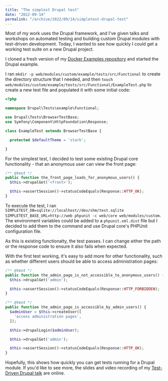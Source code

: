 ```yaml
---
title: "The simplest Drupal test"
date: "2022-09-14"
permalink: "/archive/2022/09/14/simpletest-drupal-test"
---
```


Most of my work uses the Drupal framework, and I've given talks and workshops on automated testing and building custom Drupal modules with test-driven development. Today, I wanted to see how quickly I could get a working test suite on a new Drupal project.

I cloned a fresh version of my [Docker Examples repository](https://github.com/opdavies/docker-examples) and started the Drupal example.

I ran `mkdir -p web/modules/custom/example/tests/src/Functional` to create the directory structure that I needed, and then `touch web/modules/custom/example/tests/src/Functional/ExampleTest.php` to create a new test file and populated it with some initial code:

```php
<?php

namespace Drupal\Tests\example\Functional;

use Drupal\Tests\BrowserTestBase;
use Symfony\Component\HttpFoundation\Response;

class ExampleTest extends BrowserTestBase {

  protected $defaultTheme = 'stark';

}
```

For the simplest test, I decided to test some existing Drupal core functionality - that an anonymous user can view the front page:

```php
/** @test */
public function the_front_page_loads_for_anonymous_users() {
  $this->drupalGet('<front>');

  $this->assertSession()->statusCodeEquals(Response::HTTP_OK);
}
```

To execute the test, I ran `SIMPLETEST_DB=sqlite://localhost//dev/shm/test.sqlite SIMPLETEST_BASE_URL=http://web phpunit -c web/core web/modules/custom`. The environment variables could be added to a `phpunit.xml.dist` file but I decided to add them to the command and use Drupal core's PHPUnit configuration file.

As this is existing functionalty, the test passes. I can change either the path or the response code to ensure it also fails when expected.

With the first test working, it's easy to add more for other functionality, such as whether different users should be able to access administration pages:

```php
/** @test */
public function the_admin_page_is_not_accessible_to_anonymous_users() {
  $this->drupalGet('admin');

  $this->assertSession()->statusCodeEquals(Response::HTTP_FORBIDDEN);
}

/** @test */
public function the_admin_page_is_accessible_by_admin_users() {
  $adminUser = $this->createUser([
    'access administration pages',
  ]);

  $this->drupalLogin($adminUser);

  $this->drupalGet('admin');

  $this->assertSession()->statusCodeEquals(Response::HTTP_OK);
}
```

Hopefully, this shows how quickly you can get tests running for a Drupal module. If you'd like to see more, the slides and video recording of my [Test-Driven Drupal talk]({{site.url}}/talks/tdd-test-driven-drupal) are online.
